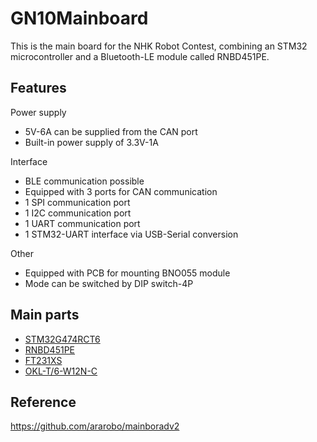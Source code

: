 # GN10Mainboard

This is the main board for the NHK Robot Contest, combining an STM32 microcontroller and a Bluetooth-LE module called RNBD451PE.

## Features

Power supply
- 5V-6A can be supplied from the CAN port
- Built-in power supply of 3.3V-1A

Interface
- BLE communication possible
- Equipped with 3 ports for CAN communication
- 1 SPI communication port
- 1 I2C communication port
- 1 UART communication port
- 1 STM32-UART interface via USB-Serial conversion

Other
- Equipped with PCB for mounting BNO055 module
- Mode can be switched by DIP switch-4P

## Main parts

- [STM32G474RCT6](https://www.stmcu.jp/stm32/stm32g4/stm32g4x4/66801/)
- [RNBD451PE](https://www.microchip.com/en-us/product/rnbd451pe)
- [FT231XS](https://ftdichip.com/products/ft231xs/)
- [OKL-T/6-W12N-C](https://www.murata.com/ja-jp/products/productdetail?partno=OKL-T%2F6-W12N-C)

## Reference

https://github.com/ararobo/mainboradv2
